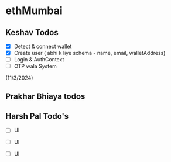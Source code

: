 # ethMumbai


## Keshav Todos 

- [x] Detect & connect wallet
- [x] Create user ( abhi k liye schema - name, email, walletAddress)
- [ ] Login & AuthContext
- [ ] OTP wala System

(11/3/2024)
  

## Prakhar Bhiaya todos


 
## Harsh Pal Todo's 

- [ ] UI 
- [ ] UI
- [ ] UI


#